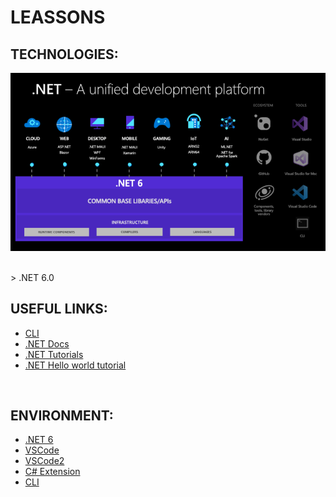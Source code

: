 # LEASSONS

## TECHNOLOGIES:
![alt text](assets/image.png)

<br>
> .NET 6.0

</br>

## USEFUL LINKS:
- [CLI](https://learn.microsoft.com/pt-br/dotnet/core/tools/)
- [.NET Docs](https://docs.microsoft.com/dotnet/)
- [.NET Tutorials](https://learn.microsoft.com/en-us/dotnet/core/tutorials/)
- [.NET Hello world tutorial](https://aka.ms/dotnethelloworld)

<br>

## ENVIRONMENT:
- [.NET 6](https://dotnet.microsoft.com/en-us/download)
- [VSCode](https://code.visualstudio.com/download)
- [VSCode2](https://code.visualstudio.com/docs/setup/setup-overview)
- [C# Extension](https://marketplace.visualstudio.com/items?itemName=ms-dotnettools.csharp)
- [CLI](https://learn.microsoft.com/pt-br/dotnet/core/tools/)
